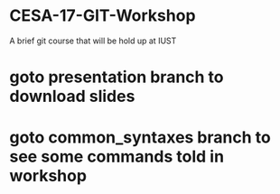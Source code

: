 # CESA-17-GIT-Workshop
A brief git course that will be hold up at IUST
# goto presentation branch to download slides
# goto common_syntaxes branch to see some commands told in workshop
